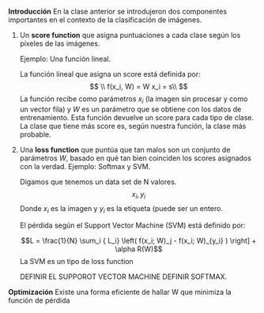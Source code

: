 **Introducción**
En la clase anterior se introdujeron dos componentes importantes en el contexto de la clasificación de imágenes.

 1. Un **score function** que asigna puntuaciones a cada clase según los píxeles de las imágenes.

	Ejemplo: Una función lineal.
	
	 La función lineal que asigna un score está definida por:
	$$
	\\ f(x_i, W) =  W x_i  = s\\
	$$
	La función recibe como parámetros $x_i$ (la imagen sin procesar y como un vector fila) y $W$ es un parámetro que se obtiene con los datos de entrenamiento. Esta función devuelve un score para cada tipo de clase. La clase que tiene más score es, según nuestra función, la clase más probable. 

 2. Una **loss function** que puntúa que tan malos son un conjunto de parámetros  $W$, basado en qué tan bien coinciden los scores asignados con la verdad. Ejemplo: Softmax y SVM.
 
	Digamos que tenemos un data set de N valores.
$${x_i, y_i}$$
Donde $x_i$ es la imagen y $y_i$ es la etiqueta (puede ser un entero.

	El pérdida según el Support Vector Machine (SVM) está definido por:
	
	$$L = \frac{1}{N} \sum_i { L_i} \left( f(x_i; W)_j - f(x_i; W)_{y_i} ) \right] + \alpha R(W)$$
	La SVM es un tipo de loss function

	DEFINIR EL SUPPOROT VECTOR MACHINE
	DEFINIR SOFTMAX.

**Optimización**
Existe una forma eficiente de hallar W que minimiza la función de pérdida



<!--stackedit_data:
eyJoaXN0b3J5IjpbLTY2OTExOTY1OCwtODQ3NzI5MDIyLDEyMT
Y4MDE0NTcsNTQ0NTY2NDUxLC0xOTIzMTk2MzEwLC0xMDA0NzMw
NDEzLDgxMTA0NzY4MiwtMTMxNDQ2NjU0LDE0MzAwODQ1OTgsNz
MwOTk4MTE2XX0=
-->